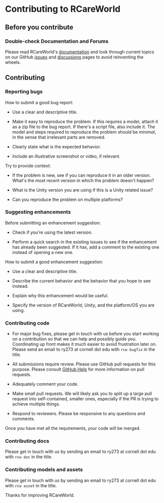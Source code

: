 # Contributing to RCareWorld

## Before you contribute

### Double-check Documentation and Forums

Please read RCareWorld's [documentation](https://sunny-building-1e7.notion.site/Full-install-RCareWorld-All-you-need-to-know-c5432d938f9545299f2b268373ec8abc) and look
through current topics on our GitHub
[issues](https://github.com/empriselab/RCareWorld/issues) and
[discussions](https://github.com/empriselab/RCareWorld/discussions) pages to avoid reinventing the wheels.

## Contributing

### Reporting bugs

How to submit a good bug report:

- Use a clear and descriptive title.

- Make it easy to reproduce the problem. If this requires a model, attach it as
a zip file to the bug report. If there's a script file, also include it. The model and steps required to reproduce the
problem should be *minimal*, in the sense that irrelevant parts are
removed.

- Clearly state what is the expected behavior.

- Include an illustrative screenshot or video, if relevant.

Try to provide context:

- If the problem is new, see if you can reproduce it in an older version.
What's the most recent version in which the problem doesn't happen?

- What is the Unity version you are using if this is a Unity related issue?

- Can you reproduce the problem on multiple platforms?

### Suggesting enhancements

Before submitting an enhancement suggestion:

- Check if you're using the latest version.

- Perform a quick search in the existing issues to
see if the enhancement has already been suggested. If it has, add a comment to
the existing one instead of opening a new one.

How to submit a good enhancement suggestion:

- Use a clear and descriptive title.

- Describe the current behavior and the behavior that you hope to see instead.

- Explain why this enhancement would be useful.

- Specify the version of RCareWorld, Unity, and the platform/OS you are using.

### Contributing code

- For major bug fixes, please get in touch with us
before you start working on a contribution so that we can help and possibly
guide you. Coordinating up front makes it much easier to avoid frustration later
on. Please send an email to ry273 at cornell dot edu with `rcw bugfix` in the title.

- All submissions require review. Please use GitHub pull requests for this
purpose. Please consult
[GitHub Help](https://help.github.com/articles/about-pull-requests/) for more
information on pull requests.

- Adequately comment your code.

- Make small pull requests. We will likely ask you to split up a large pull
request into self-contained, smaller ones, especially if the PR is trying to
achieve multiple things.

- Respond to reviewers. Please be responsive to any questions and comments.

Once you have met all the requirements, your code will be merged.


### Contributing docs
Please get in touch with us by sending an email to ry273 at cornell dot edu with `rcw doc` in the title.

### Contributing models and assets
Please get in touch with us by sending an email to ry273 at cornell dot edu with `rcw asset` in the title.

Thanks for improving RCareWorld.
